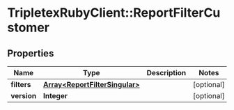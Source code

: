 # TripletexRubyClient::ReportFilterCustomer

## Properties
Name | Type | Description | Notes
------------ | ------------- | ------------- | -------------
**filters** | [**Array&lt;ReportFilterSingular&gt;**](ReportFilterSingular.md) |  | [optional] 
**version** | **Integer** |  | [optional] 


